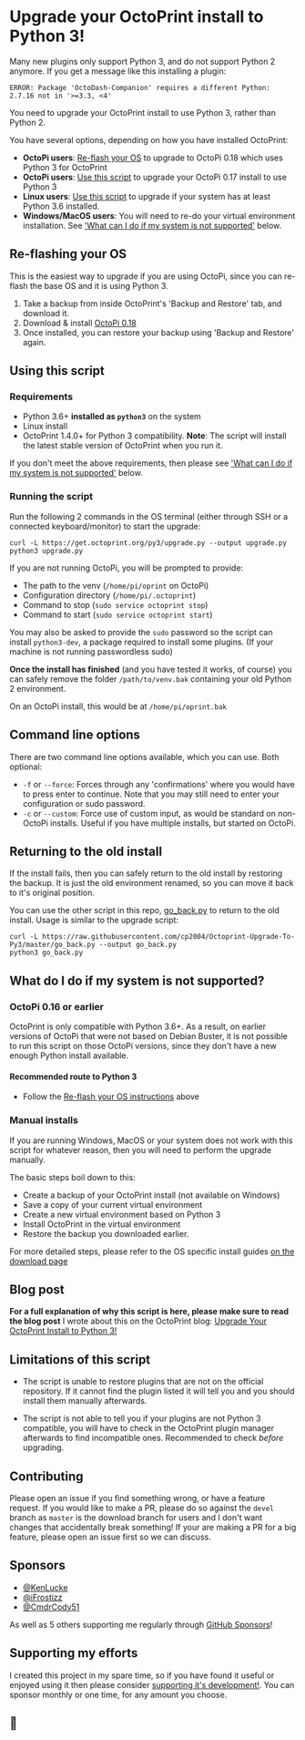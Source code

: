 # Upgrade your OctoPrint install to Python 3!

Many new plugins only support Python 3, and do not support Python 2 anymore. If you get a message like this installing a plugin:

```
ERROR: Package 'OctoDash-Companion' requires a different Python: 2.7.16 not in '>=3.3, <4'
```

You need to upgrade your OctoPrint install to use Python 3, rather than Python 2.

You have several options, depending on how you have installed OctoPrint:

* **OctoPi users**: [Re-flash your OS](#re-flashing-your-os) to upgrade to OctoPi 0.18 which uses Python 3 for OctoPrint
* **OctoPi users**: [Use this script](#using-this-script) to upgrade your OctoPi 0.17 install to use Python 3
* **Linux users**: [Use this script](#using-this-script) to upgrade if your system has at least Python 3.6 installed.
* **Windows/MacOS users**: You will need to re-do your virtual environment installation. See ['What can I do if my system is not supported'](#what-do-i-do-if-my-system-is-not-supported) below.


## Re-flashing your OS

This is the easiest way to upgrade if you are using OctoPi, since you can re-flash the base OS and it is using Python 3.

1. Take a backup from inside OctoPrint's 'Backup and Restore' tab, and download it.
2. Download & install [OctoPi 0.18](https://octoprint.org/download)
3. Once installed, you can restore your backup using 'Backup and Restore' again.


## Using this script

### Requirements

* Python 3.6+ **installed as `python3`** on the system
* Linux install
* OctoPrint 1.4.0+ for Python 3 compatibility.
  **Note**: The script will install the latest stable version of OctoPrint when you run it.

If you don't meet the above requirements, then please see ['What can I do if my system is not supported'](#what-do-i-do-if-my-system-is-not-supported) below.

### Running the script

Run the following 2 commands in the OS terminal (either through SSH or a connected keyboard/monitor) to start the upgrade:

```
curl -L https://get.octoprint.org/py3/upgrade.py --output upgrade.py
python3 upgrade.py
```

If you are not running OctoPi, you will be prompted to provide:
  - The path to the venv (`/home/pi/oprint` on OctoPi)
  - Configuration directory (`/home/pi/.octoprint`)
  - Command to stop (`sudo service octoprint stop`)
  - Command to start (`sudo service octoprint start`)

You may also be asked to provide the `sudo` password so the script can install `python3-dev`, a package required to install some plugins. (If your machine is not running passwordless sudo)

**Once the install has finished** (and you have tested it works, of course) you can safely remove the folder `/path/to/venv.bak` containing your old Python 2 environment. 

On an OctoPi install, this would be at `/home/pi/oprint.bak`

## Command line options
There are two command line options available, which you can use. Both optional:
* `-f` or `--force`: Forces through any 'confirmations' where you would have to press enter to continue. Note that you may still need to enter your configuration or sudo password.
* `-c` or `--custom`: Force use of custom input, as would be standard on non-OctoPi installs. Useful if you have multiple installs, but started on OctoPi.

## Returning to the old install

If the install fails, then you can safely return to the old install by restoring the backup. It is just the old environment renamed, so you can move it back to it's original position.

You can use the other script in this repo, [go_back.py](https://github.com/cp2004/Octoprint-Upgrade-To-Py3/blob/master/go_back.py) to return to the old install. Usage is similar to the upgrade script:

```
curl -L https://raw.githubusercontent.com/cp2004/Octoprint-Upgrade-To-Py3/master/go_back.py --output go_back.py
python3 go_back.py
```

## What do I do if my system is not supported?

### OctoPi 0.16 or earlier

OctoPrint is only compatible with Python 3.6+. As a result, on earlier versions of OctoPi that were not based on Debian Buster, it is not possible to run this script on those OctoPi versions, since they don't have a new enough Python install available.

#### Recommended route to Python 3

* Follow the [Re-flash your OS instructions](#re-flashing-your-os) above

### Manual installs

If you are running Windows, MacOS or your system does not work with this script for whatever reason, then you will need to perform the upgrade manually.

The basic steps boil down to this:

* Create a backup of your OctoPrint install (not available on Windows)
* Save a copy of your current virtual environment
* Create a new virtual environment based on Python 3
* Install OctoPrint in the virtual environment
* Restore the backup you downloaded earlier.

For more detailed steps, please refer to the OS specific install guides [on the download page](https://octoprint.org/download)


## Blog post
**For a full explanation of why this script is here, please make sure to read the blog post** I wrote about this on the OctoPrint blog: [Upgrade Your OctoPrint Install to Python 3!](https://octoprint.org/blog/2020/09/10/upgrade-to-py3/)

## Limitations of this script
* The script is unable to restore plugins that are not on the official repository. If it cannot find the plugin listed it will tell you and you should install them manually afterwards.

* The script is not able to tell you if your plugins are not Python 3 compatible, you will have to check in the OctoPrint plugin manager afterwards to find incompatible ones. Recommended to check *before* upgrading.

## Contributing
Please open an issue if you find something wrong, or have a feature request.
If you would like to make a PR, please do so against the `devel` branch as `master` is the download branch for users and I don't want changes that accidentally break something!
If your are making a PR for a big feature, please open an issue first so we can discuss.

## Sponsors

* [@KenLucke](https://github.com/KenLucke)
* [@iFrostizz](https://github.com/iFrostizz)
* [@CmdrCody51](https://github.com/CmdrCody51)

As well as 5 others supporting me regularly through [GitHub Sponsors](https://github.com/sponsors/cp2004)!

## Supporting my efforts

I created this project in my spare time, so if you have found it useful or enjoyed using it then please consider [supporting it's development!](https://github.com/sponsors/cp2004). You can sponsor monthly or one time, for any amount you choose.
## 🔨

